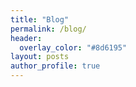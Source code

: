 ```yaml
---
title: "Blog"
permalink: /blog/
header:
  overlay_color: "#8d6195"
layout: posts
author_profile: true
---
```

